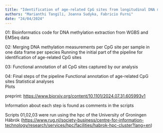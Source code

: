 ```yaml
---
title: "Identification of age-related CpG sites from longitudinal DNA methylation data of two avian species"
authors: "Marianthi Tangili, Joanna Sudyka, Fabricio Furni"
date: "24/04/2024"
---
```


01:
Bioinformatics code for DNA methylation extraction from WGBS and EMSeq data

02:
Merging DNA methylation measurements per CpG site per sample in one data frame per species
Running the initial part of the pipeline for identification of age-related CpG sites

03:
Functional annotation of all CpG sites captured by our analysis

04:
Final steps of the pipeline
Functional annotation of age-related CpG sites
Statistical analyses	<br/>
Plots

preprint: https://www.biorxiv.org/content/10.1101/2024.07.31.605993v1

Information about each step is found as comments in the scripts 

Scripts 01,02,03 were run using the hpc of the University of Groningen Hábrók (https://www.rug.nl/society-business/centre-for-information-technology/research/services/hpc/facilities/habrok-hpc-cluster?lang=en)
